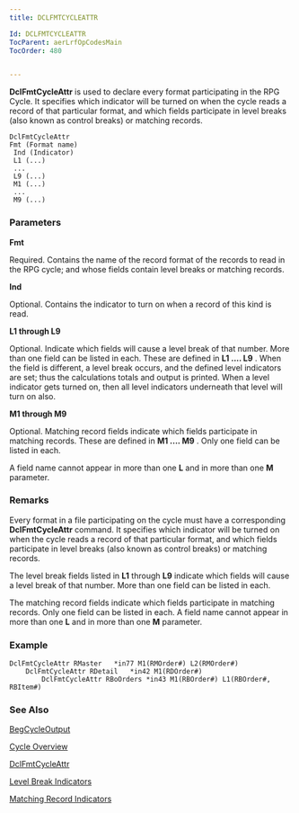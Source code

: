 ```yaml
---
title: DCLFMTCYCLEATTR

Id: DCLFMTCYCLEATTR
TocParent: aerLrfOpCodesMain
TocOrder: 480


---
```


**DclFmtCycleAttr** is used to declare every format participating in the RPG Cycle. It specifies which indicator will be turned on when the cycle reads a record of that particular format, and which fields participate in level breaks (also known as control breaks) or matching records. 

```
DclFmtCycleAttr 
Fmt (Format name)
 Ind (Indicator)  
 L1 (...)
 ...
 L9 (...)
 M1 (...)
 ...
 M9 (...) 
```

### Parameters

**Fmt** 

Required. Contains the name of the record format of the records to read in the RPG cycle; and whose fields contain level breaks or matching records.


**Ind** 

Optional. Contains the indicator to turn on when a record of this kind is read.


**L1 through L9** 

Optional. Indicate which fields will cause a level break of that number. More than one field can be listed in each. These are defined in **L1 .... L9** . When the field is different, a level break occurs, and the defined level indicators are set; thus the calculations totals and output is printed. When a level indicator gets turned on, then all level indicators underneath that level will turn on also.


**M1 through M9** 

Optional. Matching record fields indicate which fields participate in matching records. These are defined in **M1 .... M9** . Only one field can be listed in each.


A field name cannot appear in more than one **L** and in more than one **M** parameter.


### Remarks
Every format in a file participating on the cycle must have a corresponding **DclFmtCycleAttr** command. It specifies which indicator will be turned on when the cycle reads a record of that particular format, and which fields participate in level breaks (also known as control breaks) or matching records. 

The level break fields listed in **L1** through **L9** indicate which fields will cause a level break of that number. More than one field can be listed in each. 

The matching record fields indicate which fields participate in matching records. Only one field can be listed in each. A field name cannot appear in more than one **L** and in more than one **M** parameter. 

### Example

```
DclFmtCycleAttr RMaster   *in77 M1(RMOrder#) L2(RMOrder#)
	DclFmtCycleAttr RDetail   *in42 M1(RDOrder#)
        DclFmtCycleAttr RBoOrders *in43 M1(RBOrder#) L1(RBOrder#, RBItem#)
```

### See Also
[BegCycleOutput](BegCycleOutput.html)

[Cycle Overview](ecrCycle_Overview.html) 

[DclFmtCycleAttr](DCLFMTCYCLEATTR.html)

[Level Break Indicators](ecrCycle_LevelBreakIndicators.html) 

[Matching Record Indicators](ecrCycle_MatchingRecordIndicators.html) 
